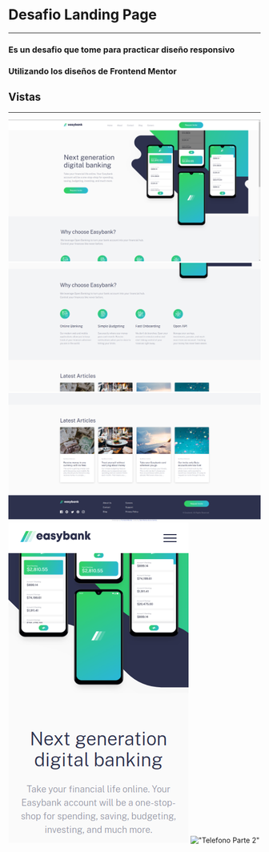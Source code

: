 # Desafio Landing Page
---
### Es un desafio que tome para practicar diseño responsivo
### Utilizando los diseños de Frontend Mentor

## Vistas
---

!["Escritorio Parte 1"][1]
!["Escritorio Parte 2"][2]
!["Escritorio Parte 3"][3]
!["Telefono Parte 1"][4]
!["Telefono Parte 2"][5]


[1]: ./Muestra/Escritorio.png 
[2]: ./Muestra/Escritorio2.png 
[3]: ./Muestra/Escritorio3.png 
[4]: ./Muestra/Telefono.png
[5]: ./Muestra/Telefono1.png 
